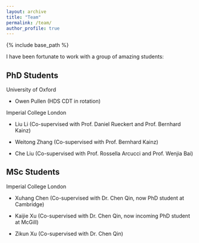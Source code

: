 ```yaml
---
layout: archive
title: "Team"
permalink: /team/
author_profile: true
---
```


{% include base_path %}

I have been fortunate to work with a group of amazing students:

PhD Students
------
University of Oxford

- Owen Pullen (HDS CDT in rotation) 

Imperial College London

- Liu Li (Co-supervised with Prof. Daniel Rueckert and Prof. Bernhard Kainz)

- Weitong Zhang (Co-supervised with Prof. Bernhard Kainz)

- Che Liu (Co-supervised with Prof. Rossella Arcucci and Prof. Wenjia Bai)

MSc Students
---

Imperial College London 

- Xuhang Chen (Co-supervised with Dr. Chen Qin, now PhD student at Cambridge)

- Kaijie Xu (Co-supervised with Dr. Chen Qin, now incoming PhD student at McGill)

- Zikun Xu (Co-supervised with Dr. Chen Qin)

<br />

